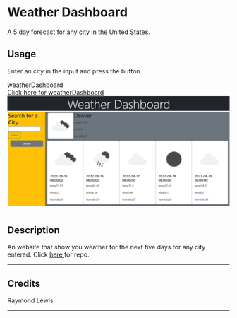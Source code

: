# Weather Dashboard

A 5 day forecast for any city in the United States. 

## Usage 

  Enter an city in the input and press the button.
  
<!DOCTYPE html>
<html lang="en-US">

  <head>
    weatherDashboard 
  </head>

  <body>
    <br>
    <a href="https://l1keafox.github.io/weatherDashboard" target="no_blank">Click here for weatherDashboard </a> 
    <br>
    <img src="./assets/images/sample.PNG" />
  </body>

</html>

# <Your-Project-Title>

## Description

An website that show you weather for the next five days for any city entered. Click <a href="https://l1keafox.github.io/weatherDashboard" target="no_blank">here </a> for repo.

---


## Credits

  Raymond Lewis

---


